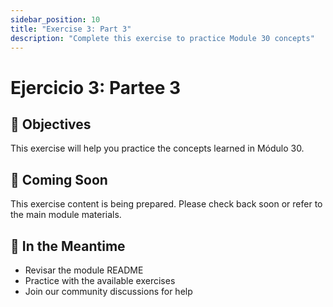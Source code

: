 ```yaml
---
sidebar_position: 10
title: "Exercise 3: Part 3"
description: "Complete this exercise to practice Module 30 concepts"
---
```


# Ejercicio 3: Partee 3

## 🎯 Objectives

This exercise will help you practice the concepts learned in Módulo 30.

## 📝 Coming Soon

This exercise content is being prepared. Please check back soon or refer to the main module materials.

## 🚀 In the Meantime

- Revisar the module README
- Practice with the available exercises
- Join our community discussions for help

